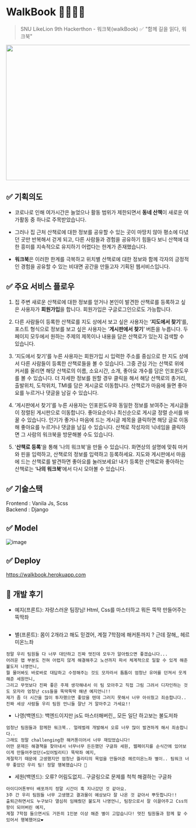 # WalkBook 🏃‍♂️🏃‍♀️
> SNU LikeLion 9th Hackerthon - 워크북(walkBook)
✅ "함께 길을 읽다, 워크북"
<img src="https://user-images.githubusercontent.com/76577426/126854973-76a95cd5-cd65-4e14-89cf-01dd4825c455.png"  width="700" height="370">

✅ 기획의도
---
- 코로나로 인해 여가시간은 늘었으나 활동 범위가 제한되면서 **동네 산책**이 새로운 여가활동 중 하나로 주목받았습니다.

- 그러나 집 근처 산책로에 대한 정보를 공유할 수 있는 곳이 마땅치 않아 평소에 다녔던 곳만 반복해서 걷게 되고, 다른 사람들과 경험을 공유하기 힘들다 보니 산책에 대한 흥미를 지속적으로 유지하기 어렵다는 한계가 존재했습니다.

- **워크북**은 이러한 한계를 극복하고 위치별 산책로에 대한 정보와 함께 각자의 긍정적인 경험을 공유할 수 있는 비대면 공간을 만들고자 기획된 웹서비스입니다.
    
✅ 주요 서비스 플로우
---
1. 집 주변 새로운 산책로에 대한 정보를 얻거나 본인이 발견한 산책로를 등록하고 싶은 사용자가 **회원가입**을 합니다. 회원가입은 구글로그인으로도 가능합니다.  

2. 다른 사람들이 등록한 산책로를 지도 상에서 보고 싶은 사용자는 ‘**지도에서 찾기**’를, 포스트 형식으로 정보를 보고 싶은 사용자는 ‘**게시판에서 찾기**’ 버튼을 누릅니다. 두 페이지 모두에서 원하는 주제의 제목이나 내용을 담은 산책로가 있는지 검색할 수 있습니다.  

3. ‘지도에서 찾기’를 누른 사용자는 회원가입 시 입력한 주소를 중심으로 한 지도 상에서 다른 사람들이 등록한 산책로들을 볼 수 있습니다. 그중 관심 가는 산책로 위에 커서를 올리면 해당 산책로의 이름, 소요시간, 소개, 좋아요 개수를 담은 인포윈도우를 볼 수 있습니다. 더 자세한 정보를 원할 경우 클릭을 해서 해당 산책로의 총거리, 출발위치, 도착위치, TMI를 담은 게시글로 이동합니다. 산책로가 마음에 들면 좋아요를 누르거나 댓글을 남길 수 있습니다.  

4. ‘게시판에서 찾기’를 누른 사용자는 인포윈도우와 동일한 정보를 보여주는 게시글들이 정렬된 게시판으로 이동합니다. 좋아요순이나 최신순으로 게시글 정렬 순서를 바꿀 수 있습니다. 인기가 좋거나 마음에 드는 게시글 제목을 클릭하면 해당 글로 이동해 좋아요를 누르거나 댓글을 남길 수 있습니다. 산책로 작성자의 닉네임을 클릭하면 그 사람의 워크북을 방문해볼 수도 있습니다.  

5. ‘**산책로 등록**’을 통해 ‘나의 워크북’을 만들 수 있습니다. 화면상의 설명에 맞춰 마커와 핀을 입력하고, 산책로의 정보를 입력하고 등록하세요. 지도와 게시판에서 마음에 드는 산책로를 발견하면 좋아요를 눌러보세요! 내가 등록한 산책로와 좋아하는 산책로는 ‘**나의 워크북**’에서 다시 모아볼 수 있습니다.
  
✅ 기술스택
---
Frontend : Vanila Js, Scss    
Backend : Django    
  
  
✅ Model
---
![image](https://user-images.githubusercontent.com/52378625/126783361-5feb2977-68dc-4e6b-a6d2-cb99a73ec07e.png)


✅ Deploy
---
https://walkbook.herokuapp.com

💚 개발 후기
---
- 예지(프론트): 자랑스러운 팀장님! Html, Css를 마스터하고 뭐든 뚝딱 만들어주는 뚝딱좌  
```
```

- 별(프론트): 몸이 2개라고 해도 믿겠어, 계절 7학점에 해커톤까지 ? 근데 잘해,, 헤르미온느좌  
```
정말 우리 팀원들 다 너무 대단하고 진짜 멋진데 모두가 알아줬으면 좋겠습니다...
어려운 맵 부분도 전혀 어렵지 않게 해결해주고 노션까지 파서 체계적으로 일할 수 있게 해준 불도저 나영언니, 
뭘 물어봐도 바로바로 대답하고 수정해주는 것도 모자라서 틈틈이 엄청난 유머를 던져서 웃게 해준 세원언니, 
그리고 무엇보다 진짜 좋은 주제 생각해내서 이 팀 모아주고 직접 그림 그려서 디자인하는 것도 모자라 엄청난 css들을 뚝딱뚝딱 해낸 예지언니!! 
제가 좀 더 시간을 많이 투자했으면 좋았을 텐데 그러지 못해서 너무 아쉬웠고 죄송합니다..
진짜 세상 사람들 우리 팀원 언니들 잘난 거 알아주고 가세요!!
```

- 나영(백엔드): 백엔드이지만 js도 마스터해버린,, 모든 일단 하고보는 불도저좌  
```
엄청난 팀원들과 함께한 워크북.. 얼레벌레 개발해서 오류 너무 많이 발견하게 해서 죄송합니다.. 
그래도 정말 challenging한 해커톤이어서 너무 재밌었습니다!  
어떤 문제든 해결책을 찾아내서 너무너무 든든했던 구글좌 세원, 웹페이지를 순식간에 있어보이게 만들어주었던(=있어빌리티) 뚝딱좌 예지,
계절학기 때문에 고생했지만 엄청난 퀄리티의 목업을 만들어준 헤르미온느좌 별이.. 팀워크 너무 좋았던 우리 팀! 정말 행복했습니다 🤍
```
- 세원(백엔드): 오류? 어림도없지.. 구글링으로 문제를 척척 해결하는 구글좌  
```
아이디어톤부터 배포까지 정말 시간이 훅 지나갔던 것 같아요.  
3주 간 우리 팀원들 너무 고생했고 결과물이 예상보다 잘 나온 것 같아서 뿌듯합니다!! 
출퇴근하면서도 누구보다 열심히 임해줬던 불도저 나영언니, 팀장으로서 잘 이끌어주고 Css의 왕이 되어버린 예지, 
계절 7학점 들으면서도 거뜬히 1인분 이상 해준 별이 고맙습니다! 멋진 팀원들과 함께 할 수 있어서 행복했어요❤  
```


